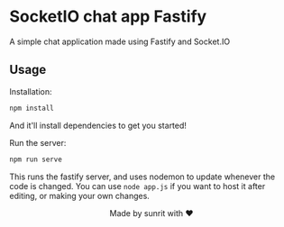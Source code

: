 # SocketIO chat app Fastify

A simple chat application made using Fastify and Socket.IO

## Usage

Installation:
```bash
npm install
```
And it'll install dependencies to get you started!

Run the server:
```bash
npm run serve
```

This runs the fastify server, and uses nodemon to update whenever the code is changed.
You can use `node app.js` if you want to host it after editing, or making your own changes.

<div align="center">
  Made by sunrit with ❤️
</div>

